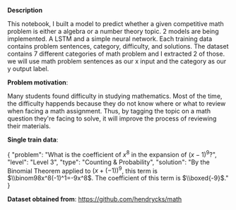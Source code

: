 **Description**

This notebook, I built a model to predict whether a given competitive math problem is either a algebra or a number theory topic.
2 models are being implemented. A LSTM and a simple neural network.
Each training data contains problem sentences, category, difficulty, and solutions.
The dataset contains 7 different categories of math problem and I extracted 2 of those.
we will use math problem sentences as our x input and the category as our y output label.

**Problem motivation**:

Many students found difficulty in studying mathematics. Most of the time, the difficulty happends because they do not know where or what to review when facing a math assignment. Thus, by tagging the topic on a math question they're facing to solve, it will improve the process of reviewing their materials.

**Single train data**: 

{
    "problem": "What is the coefficient of $x^8$ in the expansion of $(x-1)^9$?",
    "level": "Level 3",
    "type": "Counting & Probability",
    "solution": "By the Binomial Theorem applied to $(x+(-1))^9$, this term is $\\binom98x^8(-1)^1=-9x^8$.  The coefficient of this term is $\\boxed{-9}$."
}

**Dataset obtained from**: 
https://github.com/hendrycks/math
